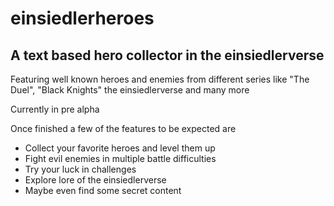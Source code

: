 # einsiedlerheroes
## A text based hero collector in the einsiedlerverse
Featuring well known heroes and enemies from different series like "The Duel", "Black Knights" the einsiedlerverse and many more

Currently in pre alpha

Once finished a few of the features to be expected are

- Collect your favorite heroes and level them up
- Fight evil enemies in multiple battle difficulties
- Try your luck in challenges
- Explore lore of the einsiedlerverse
- Maybe even find some secret content
